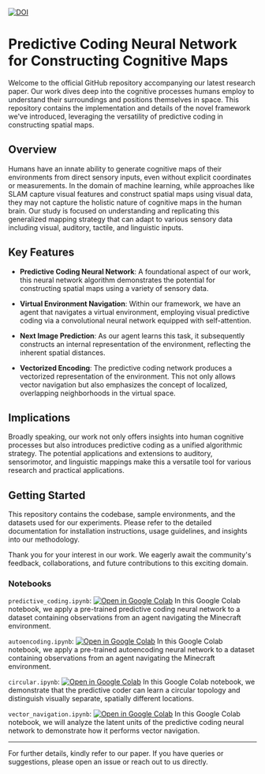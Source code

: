 [![DOI](https://zenodo.org/badge/696941025.svg)](https://zenodo.org/doi/10.5281/zenodo.11287438)

# Predictive Coding Neural Network for Constructing Cognitive Maps

Welcome to the official GitHub repository accompanying our latest research paper. Our work dives deep into the cognitive processes humans employ to understand their surroundings and positions themselves in space. This repository contains the implementation and details of the novel framework we've introduced, leveraging the versatility of predictive coding in constructing spatial maps.

## Overview

Humans have an innate ability to generate cognitive maps of their environments from direct sensory inputs, even without explicit coordinates or measurements. In the domain of machine learning, while approaches like SLAM capture visual features and construct spatial maps using visual data, they may not capture the holistic nature of cognitive maps in the human brain. Our study is focused on understanding and replicating this generalized mapping strategy that can adapt to various sensory data including visual, auditory, tactile, and linguistic inputs.

## Key Features

- **Predictive Coding Neural Network**: A foundational aspect of our work, this neural network algorithm demonstrates the potential for constructing spatial maps using a variety of sensory data.
  
- **Virtual Environment Navigation**: Within our framework, we have an agent that navigates a virtual environment, employing visual predictive coding via a convolutional neural network equipped with self-attention.

- **Next Image Prediction**: As our agent learns this task, it subsequently constructs an internal representation of the environment, reflecting the inherent spatial distances.

- **Vectorized Encoding**: The predictive coding network produces a vectorized representation of the environment. This not only allows vector navigation but also emphasizes the concept of localized, overlapping neighborhoods in the virtual space.

## Implications

Broadly speaking, our work not only offers insights into human cognitive processes but also introduces predictive coding as a unified algorithmic strategy. The potential applications and extensions to auditory, sensorimotor, and linguistic mappings make this a versatile tool for various research and practical applications.

## Getting Started

This repository contains the codebase, sample environments, and the datasets used for our experiments. Please refer to the detailed documentation for installation instructions, usage guidelines, and insights into our methodology.

Thank you for your interest in our work. We eagerly await the community's feedback, collaborations, and future contributions to this exciting domain.

### Notebooks
`predictive_coding.ipynb`: [![Open in Google Colab](https://colab.research.google.com/assets/colab-badge.svg)](https://colab.research.google.com/github/jgornet/predictive-coding-recovers-maps/blob/main/notebooks/predictive_coding.ipynb)
In this Google Colab notebook, we apply a pre-trained predictive coding neural network to a dataset containing observations from an agent navigating the Minecraft environment.

`autoencoding.ipynb`: [![Open in Google Colab](https://colab.research.google.com/assets/colab-badge.svg)](https://colab.research.google.com/github/jgornet/predictive-coding-recovers-maps/blob/main/notebooks/autoencoding.ipynb)
In this Google Colab notebook, we apply a pre-trained autoencoding neural network to a dataset containing observations from an agent navigating the Minecraft environment.

`circular.ipynb`: [![Open in Google Colab](https://colab.research.google.com/assets/colab-badge.svg)](https://colab.research.google.com/github/jgornet/predictive-coding-recovers-maps/blob/main/notebooks/circular.ipynb)
In this Google Colab notebook, we demonstrate that the predictive coder can learn a circular topology and distinguish visually separate, spatially different locations.

`vector_navigation.ipynb`: [![Open in Google Colab](https://colab.research.google.com/assets/colab-badge.svg)](https://colab.research.google.com/github/jgornet/predictive-coding-recovers-maps/blob/main/notebooks/vector_navigation.ipynb)
In this Google Colab notebook, we will analyze the latent units of the predictive coding neural network to demonstrate how it performs vector navigation.

---

For further details, kindly refer to our paper. If you have queries or suggestions, please open an issue or reach out to us directly.
